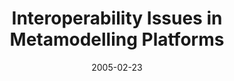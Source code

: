 ---
abstract: ''
authors:
- Harald Kühn
- Marion Murzek
date: '2005-02-23'
featured: false
links:
- name: Publik
  url: https://publik.tuwien.ac.at/showentry.php?ID=139340&lang=2
publication: 'Talk: 1st International Conference on Interoperability of Enterprise
  Software and Applications, Geneva, Switzerland; 02-23-2005 - 02-25-2005; in: "Proceedings
  of the First International Conference on Interoperability of Enterprise Software
  and Applications (INTEROP-ESA''05)", (2005)'
publication_types:
- '1'
publishDate: '2005-02-23'
title: Interoperability Issues in Metamodelling Platforms
url_pdf: http://www.big.tuwien.ac.at/research/publications/2005/0205.pdf
---